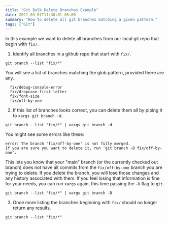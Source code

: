 ```yaml
---
title: "Git Bulk Delete Branches Example"
date: 2021-03-01T11:38:01-05:00
summary: "How to delete all git branches matching a given pattern."
tags: ["Git"]
---
```


In this example we want to delete all branches from our local git repo that begin with `fix/`.


1. Identify all branches in a github repo that start with `fix/`.

```shell
git branch --list "fix/*"
```

You will see a list of branches matching the glob pattern, provided there are any.

```shell
  fix/debug-console-error
  fix/dropcase-first-letter
  fix/font-size
  fix/off-by-one
  ```

2. If this list of branches looks correct, you can delete them all by piping it to `xargs git branch -d`.

```shell
git branch --list "fix/*" | xargs git branch -d
```

You might see some errors like these:

```shell
error: The branch 'fix/off-by-one' is not fully merged.
If you are sure you want to delete it, run 'git branch -D fix/off-by-one'.
```

This lets you know that your "main" branch (or the currently checked out branch) does not have all commits from the `fix/off-by-one` branch you are trying to delete. If you delete the branch, you will lose those changes and any history associated with them. If you feel losing that information is fine for your needs, you can run `xargs` again, this time passing the `-D` flag to `git`.

```shell
git branch --list "fix/*" | xargs git branch -D
```

3. Once more listing the branches beginning with `fix/` should no longer return any results.

```shell
git branch --list "fix/*"
```